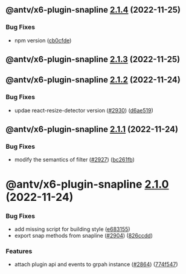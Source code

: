 ## @antv/x6-plugin-snapline [2.1.4](https://github.com/antvis/x6/compare/@antv/x6-plugin-snapline@2.1.3...@antv/x6-plugin-snapline@2.1.4) (2022-11-25)

### Bug Fixes

- npm version ([cb0cfde](https://github.com/antvis/x6/commit/cb0cfdeb4dbe8858569e6899db08ccb9ab8ba4e7))

## @antv/x6-plugin-snapline [2.1.3](https://github.com/antvis/x6/compare/@antv/x6-plugin-snapline@2.1.2...@antv/x6-plugin-snapline@2.1.3) (2022-11-25)

## @antv/x6-plugin-snapline [2.1.2](https://github.com/antvis/x6/compare/@antv/x6-plugin-snapline@2.1.1...@antv/x6-plugin-snapline@2.1.2) (2022-11-24)

### Bug Fixes

- updae react-resize-detector version ([#2930](https://github.com/antvis/x6/issues/2930)) ([d6ae519](https://github.com/antvis/x6/commit/d6ae5199c00be6429a828f537b194adddd2b6aeb))

## @antv/x6-plugin-snapline [2.1.1](https://github.com/antvis/x6/compare/@antv/x6-plugin-snapline@2.1.0...@antv/x6-plugin-snapline@2.1.1) (2022-11-24)

### Bug Fixes

- modify the semantics of filter ([#2927](https://github.com/antvis/x6/issues/2927)) ([bc261fb](https://github.com/antvis/x6/commit/bc261fb9929aa0b4d3fa4194bcc780ea701b029e))

# @antv/x6-plugin-snapline [2.1.0](https://github.com/antvis/x6/compare/@antv/x6-plugin-snapline@2.0.0...@antv/x6-plugin-snapline@2.1.0) (2022-11-24)

### Bug Fixes

- add missing script for building style ([e683155](https://github.com/antvis/x6/commit/e68315528a202cbc5a9ad256d168943e001d7116))
- export snap methods from snapline ([#2904](https://github.com/antvis/x6/issues/2904)) ([826ccdd](https://github.com/antvis/x6/commit/826ccdd9a033486ad5b90d666340e46f6c266af7))

### Features

- attach plugin api and events to grpah instance ([#2864](https://github.com/antvis/x6/issues/2864)) ([774f547](https://github.com/antvis/x6/commit/774f547b85522eb2411dca949d36ecfe535503f3))
